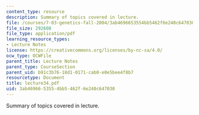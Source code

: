```yaml
---
content_type: resource
description: Summary of topics covered in lecture.
file: /courses/7-03-genetics-fall-2004/3ab4696653554bb5462f6e240c647030_lecture34.pdf
file_size: 292608
file_type: application/pdf
learning_resource_types:
- Lecture Notes
license: https://creativecommons.org/licenses/by-nc-sa/4.0/
ocw_type: OCWFile
parent_title: Lecture Notes
parent_type: CourseSection
parent_uid: b91c3b76-18d1-0171-cab0-e0e5bee4f8b7
resourcetype: Document
title: lecture34.pdf
uid: 3ab46966-5355-4bb5-462f-6e240c647030
---
```

Summary of topics covered in lecture.